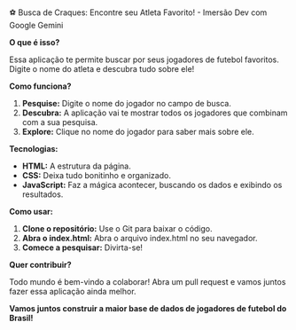 ⚽ Busca de Craques: Encontre seu Atleta Favorito! - Imersão Dev com Google Gemini

**O que é isso?**

Essa aplicação te permite buscar por seus jogadores de futebol favoritos. Digite o nome do atleta e descubra tudo sobre ele!

**Como funciona?**

1. **Pesquise:** Digite o nome do jogador no campo de busca.
2. **Descubra:** A aplicação vai te mostrar todos os jogadores que combinam com a sua pesquisa.
3. **Explore:** Clique no nome do jogador para saber mais sobre ele.

**Tecnologias:**

* **HTML:** A estrutura da página.
* **CSS:** Deixa tudo bonitinho e organizado.
* **JavaScript:** Faz a mágica acontecer, buscando os dados e exibindo os resultados.

**Como usar:**

1. **Clone o repositório:** Use o Git para baixar o código.
2. **Abra o index.html:** Abra o arquivo index.html no seu navegador.
3. **Comece a pesquisar:** Divirta-se!

**Quer contribuir?**

Todo mundo é bem-vindo a colaborar! Abra um pull request e vamos juntos fazer essa aplicação ainda melhor.

**Vamos juntos construir a maior base de dados de jogadores de futebol do Brasil!**
